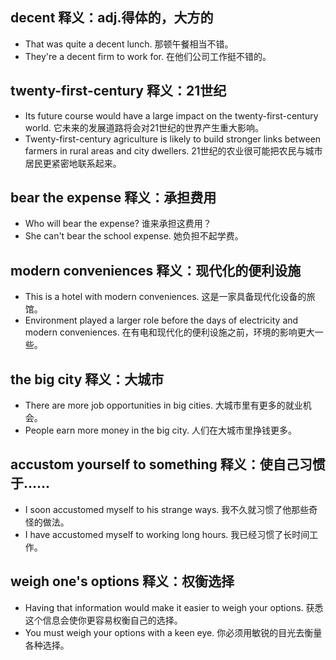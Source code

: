 ## decent 释义：adj.得体的，大方的
* That was quite a decent lunch. 那顿午餐相当不错。
* They're a decent firm to work for. 在他们公司工作挺不错的。

## twenty-first-century  释义：21世纪
* Its future course would have a large impact on the twenty-first-century world. 它未来的发展道路将会对21世纪的世界产生重大影响。
* Twenty-first-century agriculture is likely to build stronger links between farmers in rural areas and city dwellers. 21世纪的农业很可能把农民与城市居民更紧密地联系起来。

## bear the expense 释义：承担费用
* Who will bear the expense? 谁来承担这费用？
* She can't bear the school expense. 她负担不起学费。

## modern conveniences 释义：现代化的便利设施
* This is a hotel with modern conveniences. 这是一家具备现代化设备的旅馆。
* Environment played a larger role before the days of electricity and modern conveniences. 在有电和现代化的便利设施之前，环境的影响更大一些。

## the big city 释义：大城市
* There are more job opportunities in big cities. 大城市里有更多的就业机会。
* People earn more money in the big city. 人们在大城市里挣钱更多。

## accustom yourself to something 释义：使自己习惯于……
* I soon accustomed myself to his strange ways. 我不久就习惯了他那些奇怪的做法。
* I have accustomed myself to working long hours. 我已经习惯了长时间工作。

## weigh one's options  释义：权衡选择
* Having that information would make it easier to weigh your options. 获悉这个信息会使你更容易权衡自己的选择。
* You must weigh your options with a keen eye. 你必须用敏锐的目光去衡量各种选择。

